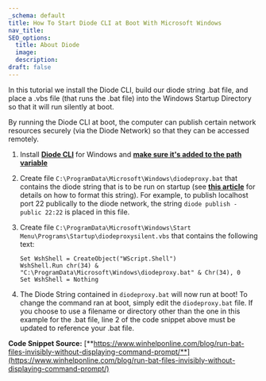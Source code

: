 ```yaml
---
_schema: default
title: How To Start Diode CLI at Boot With Microsoft Windows
nav_title:
SEO_options:
  title: About Diode
  image:
  description:
draft: false
---
```

In this tutorial we install the Diode CLI, build our diode string .bat file, and place a .vbs file (that runs the .bat file) into the Windows Startup Directory so that it will run silently at boot.

By running the Diode CLI at boot, the computer can publish certain network resources securely (via the Diode Network) so that they can be accessed remotely.

1. Install [**Diode CLI**](https://diode.io/resources/download/) for Windows and <a href="https://www.architectryan.com/2018/03/17/add-to-the-path-on-windows-10/" target="_blank" rel="noopener"><strong>make sure it's added to the path variable</strong></a>
2. Create file `C:\ProgramData\Microsoft\Windows\diodeproxy.bat` that contains the diode string that is to be run on startup (see [**this article**](https://cli.docs.diode.io/docs/using/publish-a-local-webserver/) for details on how to format this string). For example, to publish localhost port 22 publically to the diode network, the string `diode publish -public 22:22` is placed in this file.
3. Create file `C:\ProgramData\Microsoft\Windows\Start Menu\Programs\Startup\diodeproxysilent.vbs` that contains the following text:

   ```
   Set WshShell = CreateObject("WScript.Shell")
   WshShell.Run chr(34) & "C:\ProgramData\Microsoft\Windows\diodeproxy.bat" & Chr(34), 0
   Set WshShell = Nothing
   ```
4. The Diode String contained in `diodeproxy.bat` will now run at boot! To change the command ran at boot, simply edit the `diodeproxy.bat` file. If you choose to use a filename or directory other than the one in this example for the .bat file, line 2 of the code snippet above must be updated to reference your .bat file.

**Code Snippet Source:** [**https://www.winhelponline.com/blog/run-bat-files-invisibly-without-displaying-command-prompt/**](https://www.winhelponline.com/blog/run-bat-files-invisibly-without-displaying-command-prompt/)